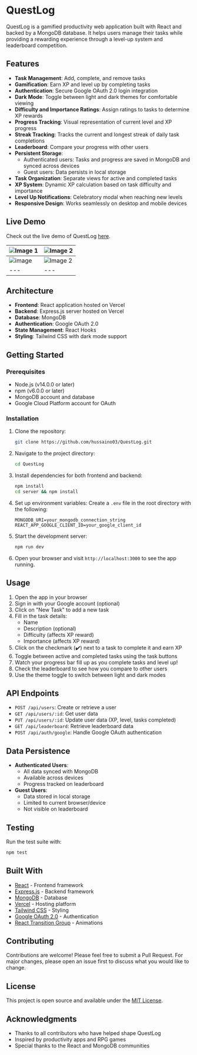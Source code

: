 # QuestLog
QuestLog is a gamified productivity web application built with React and backed by a MongoDB database. It helps users manage their tasks while providing a rewarding experience through a level-up system and leaderboard competition.

## Features
- **Task Management**: Add, complete, and remove tasks
- **Gamification**: Earn XP and level up by completing tasks
- **Authentication**: Secure Google OAuth 2.0 login integration
- **Dark Mode**: Toggle between light and dark themes for comfortable viewing
- **Difficulty and Importance Ratings**: Assign ratings to tasks to determine XP rewards
- **Progress Tracking**: Visual representation of current level and XP progress
- **Streak Tracking**: Tracks the current and longest streak of daily task completions
- **Leaderboard**: Compare your progress with other users
- **Persistent Storage**: 
  - Authenticated users: Tasks and progress are saved in MongoDB and synced across devices
  - Guest users: Data persists in local storage
- **Task Organization**: Separate views for active and completed tasks
- **XP System**: Dynamic XP calculation based on task difficulty and importance
- **Level Up Notifications**: Celebratory modal when reaching new levels
- **Responsive Design**: Works seamlessly on desktop and mobile devices

## Live Demo
Check out the live demo of QuestLog [here](https://smart-listapp.vercel.app/).

| ![Image 1](https://github.com/user-attachments/assets/9f6d85ef-6a0d-4409-85f7-f0b0c29e6261) | ![Image 2](https://github.com/user-attachments/assets/9d0a5af9-e016-41bd-abcc-cdcba2bd39e5) |
| --- | --- |
| ![image](https://github.com/user-attachments/assets/ed0c0029-9bd5-4fbe-a82a-88374a854289) | ![Image 2](https://github.com/user-attachments/assets/86a2c415-de61-4b36-bfed-49e26bd4dd47) |
| --- | --- |

## Architecture
- **Frontend**: React application hosted on Vercel
- **Backend**: Express.js server hosted on Vercel
- **Database**: MongoDB
- **Authentication**: Google OAuth 2.0
- **State Management**: React Hooks
- **Styling**: Tailwind CSS with dark mode support

## Getting Started
### Prerequisites
- Node.js (v14.0.0 or later)
- npm (v6.0.0 or later)
- MongoDB account and database
- Google Cloud Platform account for OAuth

### Installation
1. Clone the repository:
   ```bash
   git clone https://github.com/hussaino03/QuestLog.git
   ```
2. Navigate to the project directory:
   ```bash
   cd QuestLog
   ```
3. Install dependencies for both frontend and backend:
   ```bash
   npm install
   cd server && npm install
   ```
4. Set up environment variables:
   Create a `.env` file in the root directory with the following:
   ```
   MONGODB_URI=your_mongodb_connection_string
   REACT_APP_GOOGLE_CLIENT_ID=your_google_client_id
   ```

5. Start the development server:
   ```bash
   npm run dev
   ```
6. Open your browser and visit `http://localhost:3000` to see the app running.

## Usage
1. Open the app in your browser
2. Sign in with your Google account (optional)
3. Click on "New Task" to add a new task
4. Fill in the task details:
   - Name
   - Description (optional)
   - Difficulty (affects XP reward)
   - Importance (affects XP reward)
5. Click on the checkmark (✔️) next to a task to complete it and earn XP
6. Toggle between active and completed tasks using the task buttons
7. Watch your progress bar fill up as you complete tasks and level up!
8. Check the leaderboard to see how you compare to other users
9. Use the theme toggle to switch between light and dark modes

## API Endpoints
- `POST /api/users`: Create or retrieve a user
- `GET /api/users/:id`: Get user data
- `PUT /api/users/:id`: Update user data (XP, level, tasks completed)
- `GET /api/leaderboard`: Retrieve leaderboard data
- `POST /api/auth/google`: Handle Google OAuth authentication

## Data Persistence
- **Authenticated Users**: 
  - All data synced with MongoDB
  - Available across devices
  - Progress tracked on leaderboard
- **Guest Users**:
  - Data stored in local storage
  - Limited to current browser/device
  - Not visible on leaderboard

## Testing
Run the test suite with:
```bash
npm test
```

## Built With
- [React](https://reactjs.org/) - Frontend framework
- [Express.js](https://expressjs.com/) - Backend framework
- [MongoDB](https://www.mongodb.com/) - Database
- [Vercel](https://vercel.com/) - Hosting platform
- [Tailwind CSS](https://tailwindcss.com/) - Styling
- [Google OAuth 2.0](https://developers.google.com/identity/protocols/oauth2) - Authentication
- [React Transition Group](https://reactcommunity.org/react-transition-group/) - Animations

## Contributing
Contributions are welcome! Please feel free to submit a Pull Request. For major changes, please open an issue first to discuss what you would like to change.

## License
This project is open source and available under the [MIT License](LICENSE).

## Acknowledgments
- Thanks to all contributors who have helped shape QuestLog
- Inspired by productivity apps and RPG games
- Special thanks to the React and MongoDB communities
